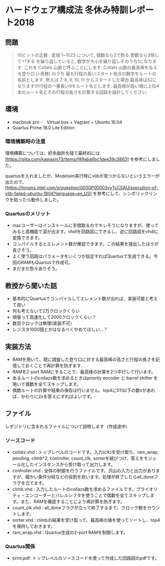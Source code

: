 # ハードウェア構成法 冬休み特訓レポート2018 

## 問題
> 10ビットの正数 : 変域 1~1023 について,
> 偶数なら2で割る
> 奇数なら3倍して+1する
> を繰り返していると, 数字が大小を繰り返しそのうち1になります.
> これを Collatz 山脈と呼ぶことにします.
> Collats 山脈の最高峰を与える登り口 (=奇数) のうち
> 最も行程の長いスタート地点の数字をルートの名前とします.
> 例えば 7, 8, 9, 10, 11 からスタートした場合
> 最高峰は52になりますが行程の一番長い9をルート名とします.
> 最高峰が高い順に上位4本のルート名とその行程の長さを計算する回路を設計してください.

## 環境
- macbook pro
-　Virtual box + Vagrant + Ubuntu 16.04
- Quartus Prime 18.0 Lite Edition

### 環境構築時の注意
環境構築については、紆余曲折を経て最終的には[https://qiita.com/kawasin73/items/f89aba6bc1dee39c3863] を参考にしました。

quartusを入れましたが、Modelsim実行時にvlibが見つからないというエラーが出たので、[https://forums.intel.com/s/question/0D50P00003yyTcCSAU/execution-of-vlib-failed-ubuntu-1604?language=en_US] を参考にして、シンボリックリンクを貼ったら動作しました。

### Quartusのメリット
- macユーザーはインストールに手間取るのでキレそうになりますが、使ってみると高機能で涙が出ます。vhdlを回路図にできるし、逆に回路図をvhdlに変換できます。
- コンパイルするとエレメント数が確認できます。この結果を提出したほうが良さそう。
- よく使う回路はパラメータをいくつか設定すればQuartusで生成できる。今回のRAMもQuartusで作成可。
- まだまだ色々ありそう。

## 教授から聞いた話
- 基本的にQuartusでコンパイルしてエレメント数が出れば、実装可能と考えて良い
- 何も考えないで2万クロックくらい
- 頑張って高速化して2000クロックくらい？
- 数百クロックは無理(実装不可）
- レジスタ1000個とかはなるべくやめてほしい...？

## 実装方法
- RAMを用いて、既に調査した登り口に対する最高峰の高さと行程の長さを記憶しておくことで再計算を防ぎます.
- RAMを2-port RAMにすることで、最高峰の計算を2つ平行して行います。
- あるルートのcollazs数を求めるときはpriority encoder と barrel shifter を用いて偶数を全てスキップします。
- 偶数ルートの計算や結果の保存は行いません。top4に511以下の数xがあれば、かわりに2xを答えにすればよいです。

## ファイル
レポジトリに含まれるファイルについて説明します（作成途中）

### ソースコード
- collatz.vhd :
  トップレベルのコードです。入力(clk)を受け取り、ram_wrap, pending, climb*2, controller, count_clk, sorterを結びつけ、答えをモジュール化したインスタンスから受け取って出力します。
- controller.vhd :
  全体の制御を行うファイルです。沢山の入力と出力がありますが、細かい条件分岐などの役割を担います。処理が終了したらall_doneフラグを立てます。
- climb.vhd :
  入力したルートのcollazs数を求めるファイルです。プライオリティ・エンコーダーとバレルシフタを使うことで偶数を全てスキップします。また、RAMを確認することにより再計算を防ぎます。
- count_clk.vhd :
  all_doneフラグが立って終了するまで、クロック数をカウントします。
- sorter.vhd :
  climbの結果を受け取って、最高峰の値を使ってソートし、top4を保持しておきます。
- ram_wrap.vhd :
  Quartus生成の2-port RAMを制御します。
 
### Quartus関係
- print.pdf:
  トップレベルのソースコードを使って作成した回路図のpdfです。

